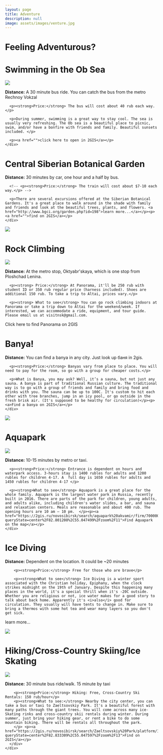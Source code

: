 ```yaml
---
layout: page
title: Adventure
description: null
image: assets/images/venture.jpg
---
```


# Feeling Adventurous?

<div class="row">
  <h1>Swimming in the Ob Sea</h1>
</div>
<div class="row">
  <div class="6u 12u$(small)">
    <img class="image fit" src="http://imgur.com/0dBpovO.jpg" />
  </div>
  <div class="6u$ 12u$(small)">
    <div class="box">
      <p><strong>Distance:</strong> A 30 minute bus ride. You can catch the bus from the metro Rechnoy Vokzal</p>

      <p><strong>Price:</strong> The bus will cost about 40 rub each way.</p>

      <p>During summer, swimming is a great way to stay cool. The sea is usually very refreshing. The Ob sea is a beautiful place to picnic, swim, and/or have a bonfire with friends and family. Beautiful sunsets included. </p>

      <p><a href="">click here to open in 2GIS</a></p>
    </div>
  </div>
</div>

<div class="row">
  <h1>Central Siberian Botanical Garden</h1>
</div>
<div class="row">
  <div class="6u 12u$(small)">
    <div class="box">
      <p><strong>Distance:</strong> 30 minutes by car, one hour and a half by bus.</p>

      <!-- <p><strong>Price:</strong> The train will cost about $7-10 each way.</p> -->

      <p>There are several excursions offered at the Siberian Botanical Gardens. It's a great place to walk around in the shade with family and friends and look at the beautiful trees, plants, and flowers. <a href="http://www.bgci.org/garden.php?id=198">learn more...</a></p><p><a href="">find on 2GIS</a></p>
    </div>
  </div>
  <div class="6u$ 12u$(small)">
    <img class="image fit" src="https://upload.wikimedia.org/wikipedia/commons/c/c1/Alpine_garden_of_the_Central_Siberian_Botanical_Garden.JPG" />
  </div>
</div>

<div class="row">
  <h1>Rock Climbing</h1>
</div>
<div class="row">
  <div class="6u 12u$(small)">
    <img class="image fit" src="http://imgur.com/7CcNWEC.jpg" />
  </div>
  <div class="6u$ 12u$(small)">
    <div class="box">
      <p><strong> Distance:</strong> At the metro stop, Oktyabr'skaya, which is one stop from Ploshchad Lenina.</p>

      <p><strong> Price:</strong> At Panorama, it'll be 250 rub with student ID or 350 rub regular price (harness included). Shoes are additional 150 rub. To take a trip to Altai, prices vary.</p>

      <p><strong> What to see</strong> You can go rock climbing indoors at Panorama or take a trip down to Altai for the weekend/week. If interested, we can accommodate a ride, equipment, and tour guide. Please email us at visitnsk@gmail.com.
</p><p><a>Click here to find Panorama on 2GIS</a></p>
    </div>
  </div>
</div>

<div class="row">
  <h1>Banya!</h1>
  </div>
<div class="row">
  <div class="6u 12u$(small)">
    <div class="box">
      <p><strong> Distance:</strong> You can find a banya in any city. Just look up баня in 2gis.</p>

      <p><strong>Price:</strong> Banyas vary from place to place. You will need to pay for the room, so go with a group for cheaper costs.</p>

      <p>What is Banya, you may ask? Well, it’s a sauna, but not just any sauna. A banya is part of traditional Russian culture. The traditional way is to go with a group of friends and family and bring food and drinks with you. The sauna can be up to 100C. It's custom to hit each other with tree branches, jump in an icy pool, or go outside in the fresh brisk air. (It's supposed to be healthy for circulation)</p><p><a>Find a banya on 2GIS</a></p>
    </div>
  </div>
  <div class="6u$ 12u$(small)">
    <img class="image fit" src="https://upload.wikimedia.org/wikipedia/commons/b/bb/Typical_Russian_Banya.jpg" />
  </div>
</div>

<div class="row">
  <h1>Aquapark</h1>
</div>
<div class="row">
  <div class="6u 12u$(small)">
    <img class="image fit" src="http://asknovosibirsk.com/wp-content/uploads/2017/03/upload-TASS_18107567-pic905-27588-615x347.jpg" />
  </div>
  <div class="6u$ 12u$(small)">
    <div class="box">
      <p><strong>Distance:</strong> 10-15 minutes by metro or taxi.</p>

      <p><strong>Price:</strong> Entrance is dependent on hours and waterpark access. 3-hours stay is 1400 rubles for adults and 1200 rubles for children 4-17. A  full day is 1650 rubles for adults and 1450 rubles for children 4-17 </p>

      <p><strong>What to see</strong> Aquapark is a great place for the whole family. Aquapark is the largest water park in Russia, recently built in 2016. There are parts of the park for children, young adults, and adults alike, including children's water slides, a bar, and sauna and relaxation centers. Meals are reasonable and about 400 rub. The opening hours are 10 am — 10 pm.  </p><p><a href="https://2gis.ru/novosibirsk/search/aquapark%20akvamir/firm/70000001023272815/tab/firms?queryState=center%2F82.801208%2C55.047499%2Fzoom%2F11">Find Aquapark on the map</a></p>
    </div>
  </div>
  <div class="row">
    <h1>Ice Diving</h1>
    </div>
  <div class="row">
    <div class="6u 12u$(small)">
      <div class="box">
        <p><strong>Distance:</strong> Dependent on the location. It could be ~20 minutes </p>

        <p><strong>Price:</strong> Free for those who are brave</p>

        <p><strong>What to see</strong> Ice Diving is a winter sport associated with the Christian holiday, Epiphany, when the clock strikes midnight on the 19th of January. Despite this happening many places in the world, it's a special thrill when it's -20C outside. Whether you are religious or not, ice water makes for a good story to talk about back home. Apparently it's <i>also</i> good for circulation. They usually will have tents to change in. Make sure to bring a thermos with some hot tea and wear many layers so you don't get sick.
</p><p><a>learn more...</a></p>
      </div>
    </div>
    <div class="6u$ 12u$(small)">
      <img class="image fit" src="https://upload.wikimedia.org/wikipedia/commons/f/f2/RIAN_archive_179084_Epiphany_bathing.jpg" />
    </div>
  </div>

  <div class="row">
    <h1>Hiking/Cross-Country Skiing/Ice Skating </h1>
  </div>
  <div class="row">
    <div class="6u 12u$(small)">
      <img class="image fit" src="../assets/images/cxing.jpg" />
    </div>
    <div class="6u$ 12u$(small)">
      <div class="box">
        <p><strong>Distance:</strong> 30 minute bus ride/walk. 15 minute by taxi</p>

        <p><strong>Price:</strong> Hiking: Free, Cross-Country Ski Rentals: 150 rub/hour</p>  
        <p><strong>What to see:</strong> Nearby the city center, you can take a bus or taxi to Zaeltsovskiy Park. It's a beautiful forest with many paths through the giant trees. You will come across many ice-Skating rinks and cross-country skii rentals during winter. During summer, just bring your hiking gear, or rent a bike to do some mountain biking. There will be rentals all throughout the park.
        </p> <p><a href="https://2gis.ru/novosibirsk/search/Zaeltsovskiy%20Park/platform/141420388157870/tab/firms?queryState=center%2F82.833309%2C55.047597%2Fzoom%2F13">Find on 2GIS</a></p>
      </div>
    </div>
</div>
